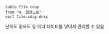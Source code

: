 ```dataview
table file.cday
from "4. 일간노트"
sort file.cday.desc

```

난이도 중요도 등 메타 데이터를 넣어서 관리할 수 있음
